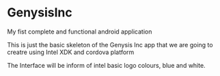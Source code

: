# GenysisInc
My fist complete and functional android application


This is just the basic skeleton of the Genysis Inc app that we are going to creatre using Intel XDK and cordova platform


The Interface will be inform of intel basic logo colours, blue and white.

